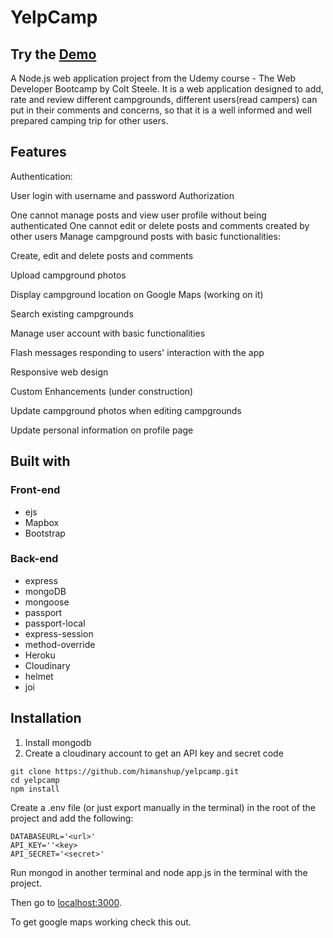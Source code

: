# YelpCamp

## Try the [Demo](https://yelpcamp-marko.herokuapp.com/)

A Node.js web application project from the Udemy course - The Web Developer Bootcamp by Colt Steele. It is a web application designed to add, rate and review different campgrounds, different users(read campers) can put in their comments and concerns, so that it is a well informed and well prepared camping trip for other users.

## Features
Authentication:

User login with username and password
Authorization

One cannot manage posts and view user profile without being authenticated
One cannot edit or delete posts and comments created by other users
Manage campground posts with basic functionalities:

Create, edit and delete posts and comments

Upload campground photos

Display campground location on Google Maps (working on it)

Search existing campgrounds

Manage user account with basic functionalities

Flash messages responding to users' interaction with the app

Responsive web design

Custom Enhancements (under construction)

Update campground photos when editing campgrounds

Update personal information on profile page


 ## Built with
### Front-end
- ejs
- Mapbox
- Bootstrap
### Back-end
- express
- mongoDB
- mongoose
- passport
- passport-local
- express-session
- method-override
- Heroku
- Cloudinary
- helmet
- joi

## Installation

1. Install mongodb
2. Create a cloudinary account to get an API key and secret code

```
git clone https://github.com/himanshup/yelpcamp.git
cd yelpcamp
npm install
```
Create a .env file (or just export manually in the terminal) in the root of the project and add the following:

```
DATABASEURL='<url>'
API_KEY=''<key>
API_SECRET='<secret>'
```
Run mongod in another terminal and node app.js in the terminal with the project.

Then go to [localhost:3000](https://localhosts/3000).

To get google maps working check this out.




